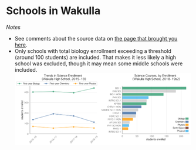 # Schools in Wakulla  
*Notes*
- See comments about the source data on [the page that brought you here](https://adamlamee.github.io/FL-K12-analyses/plots/District_pages/Wakulla.html).  
- Only schools with total biology enrollment exceeding a threshold (around 100 students) are included. That makes it less likely a high school was excluded, though it may mean some middle schools were included.  
![](../School_plots/WAKULLA/WAKULLA.png)
